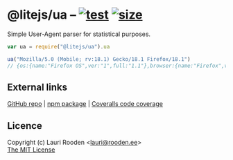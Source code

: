[LiteJS]: https://www.litejs.com/
[npm package]: https://www.npmjs.com/package/@litejs/ua
[GitHub repo]: https://github.com/litejs/ua

[size]: https://packagephobia.now.sh/badge?p=@litejs/ua
[size-link]: https://packagephobia.now.sh/result?p=@litejs/ua
[test]: https://github.com/litejs/ua/workflows/Test/badge.svg?branch=master
[test-link]: https://github.com/litejs/ua/actions?query=workflow%3ATest

@litejs/ua &ndash; [![test][test]][test-link] [![size][size]][size-link]
==========


Simple User-Agent parser for statistical purposes.

```javascript
var ua = require("@litejs/ua").ua

ua("Mozilla/5.0 (Mobile; rv:18.1) Gecko/18.1 Firefox/18.1")
// {os:{name:"Firefox OS",ver:"1",full:"1.1"},browser:{name:"Firefox",ver:"18",full:"18.1"},device:"Mobile"}
```


## External links

[GitHub repo][] |
[npm package][] |
[Coveralls code coverage](https://coveralls.io/github/litejs/ua)


## Licence

Copyright (c) Lauri Rooden &lt;lauri@rooden.ee&gt;  
[The MIT License](http://lauri.rooden.ee/mit-license.txt)



